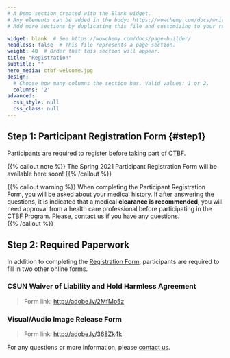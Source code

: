 ```yaml
---
# A Demo section created with the Blank widget.
# Any elements can be added in the body: https://wowchemy.com/docs/writing-markdown-latex/
# Add more sections by duplicating this file and customizing to your requirements.

widget: blank  # See https://wowchemy.com/docs/page-builder/
headless: false  # This file represents a page section.
weight: 40  # Order that this section will appear.
title: "Registration"
subtitle: ""
hero_media: ctbf-welcome.jpg
design:
  # Choose how many columns the section has. Valid values: 1 or 2.
  columns: '2'
advanced:
  css_style: null
  css_class: null
---
```


## Step 1: Participant Registration Form {#step1}

Participants are required to register before taking part of CTBF.

{{% callout note %}}
The Spring 2021 Participant Registration Form will be available here soon!
{{% /callout %}}

{{% callout warning %}}
When completing the Participant Registration Form, you will be asked about your medical history. If after answering the questions, it is indicated that a medical **clearance is recommended**, you will need approval from a health care professional before participating in the CTBF Program. Please, [contact us](#contact) if you have any questions.  
{{% /callout %}}

## Step 2: Required Paperwork

In addition to completing the [Registration Form](#step1), participants are required to fill in two other online forms.

### CSUN Waiver of Liability and Hold Harmless Agreement

> Form link: http://adobe.ly/2MfMo5z

### Visual/Audio Image Release Form

> Form link: http://adobe.ly/368Zk4k

For any questions or more information, please [contact us](#contact).
